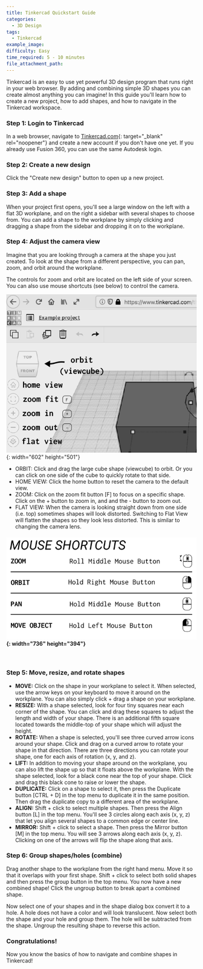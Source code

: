 ```yaml
---
title: Tinkercad Quickstart Guide
categories:
  - 3D Design
tags:
  - Tinkercad
example_image:
difficulty: Easy
time_required: 5 - 10 minutes
file_attachment_path:
---
```


Tinkercad is an easy to use yet powerful 3D design program that runs right in your web browser. By adding and combining simple 3D shapes you can create almost anything you can imagine\! In this guide you'll learn how to create a new project, how to add shapes, and how to navigate in the Tinkercad workspace.

### Step 1: Login to Tinkercad

In a web browser, navigate to [Tinkercad.com](http://www.tinkercad.com){: target="_blank" rel="noopener"} and create a new account if you don't have one yet. If you already use Fusion 360, you can use the same Autodesk login.

### Step 2: Create a new design

Click the "Create new design" button to open up a new project.

### Step 3: Add a shape

When your project first opens, you'll see a large window on the left with a flat 3D workplane, and on the right a sidebar with several shapes to choose from. You can add a shape to the workplane by simply clicking and dragging a shape from the sidebar and dropping it on to the workplane.

### Step 4: Adjust the camera view

Imagine that you are looking through a camera at the shape you just created. To look at the shape from a different perspective, you can pan, zoom, and orbit around the workplane.

The controls for zoom and orbit are located on the left side of your screen. You can also use mouse shortcuts (see below) to control the camera.

![](/uploads/tinkercad-quickstart-guide/camera-controls.png){: width="602" height="501"}

* ORBIT: Click and drag the large cube shape (viewcube) to orbit. Or you can click on one side of the cube to quickly rotate to that side.
* HOME VIEW: Click the home button to reset the camera to the default view.
* ZOOM: Click on the zoom fit button \[F\] to focus on a specific shape. Click on the + button to zoom in, and and the - button to zoom out.
* FLAT VIEW: When the camera is looking straight down from one side (i.e. top) sometimes shapes will look distorted. Switching to Flat View will flatten the shapes so they look less distorted. This is similar to changing the camera lens.

#### ![](/uploads/tinkercad-quickstart-guide/mouse-shortcuts-1.png){: width="736" height="394"}

&nbsp;

### Step 5: Move, resize, and rotate shapes

* **MOVE:** Click on the shape in your workplane to select it. When selected, use the arrow keys on your keyboard to move it around on the workplane. You can also simply click + drag a shape on your workplane.
* **RESIZE:** With a shape selected, look for four tiny squares near each corner of the shape. You can click and drag these squares to adjust the length and width of your shape. There is an additional fifth square located towards the middle-top of your shape which will adjust the height.
* **ROTATE:** When a shape is selected, you'll see three curved arrow icons around your shape. Click and drag on a curved arrow to rotate your shape in that direction. There are three directions you can rotate your shape, one for each axis of rotation (x, y, and z).
* **LIFT:** In addition to moving your shape around on the workplane, you can also lift the shape up so that it floats above the workplane. With the shape selected, look for a black cone near the top of your shape. Click and drag this black cone to raise or lower the shape.
* **DUPLICATE:** Click on a shape to select it, then press the Duplicate button \[CTRL + D\] in the top menu to duplicate it in the same position. Then drag the duplicate copy to a different area of the workplane.
* **ALIGN:** Shift + click to select multiple shapes. Then press the Align button \[L\] in the top menu. You'll see 3 circles along each axis (x, y, z) that let you align several shapes to a common edge or center line.
* **MIRROR:** Shift + click to select a shape. Then press the Mirror button \[M\] in the top menu. You will see 3 arrows along each axis (x, y, z). Clicking on one of the arrows will flip the shape along that axis.

### Step 6: Group shapes/holes (combine)

Drag another shape to the workplane from the right hand menu. Move it so that it overlaps with your first shape. Shift + click to select both solid shapes and then press the group button in the top menu. You now have a new combined shape\! Click the ungroup button to break apart a combined shape.

Now select one of your shapes and in the shape dialog box convert it to a hole. A hole does not have a color and will look translucent. Now select both the shape and your hole and group them. The hole will be subtracted from the shape. Ungroup the resulting shape to reverse this action.

### Congratulations\!

Now you know the basics of how to navigate and combine shapes in Tinkercad\!

&nbsp;